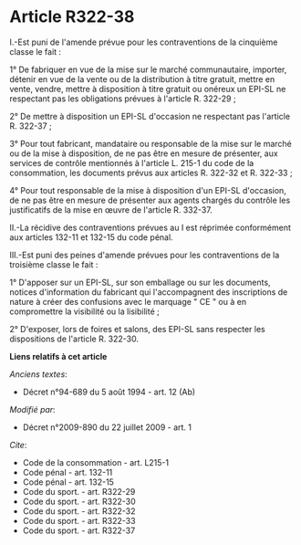 # Article R322-38

I.-Est puni de l'amende prévue pour les contraventions de la cinquième classe le fait : 

1° De fabriquer en vue de la mise sur le marché communautaire, importer, détenir en vue de la vente ou de la distribution à
titre gratuit, mettre en vente, vendre, mettre à disposition à titre gratuit ou onéreux un EPI-SL ne respectant pas les
obligations prévues à l'article R. 322-29 ; 

2° De mettre à disposition un EPI-SL d'occasion ne respectant pas l'article R. 322-37 ; 

3° Pour tout fabricant, mandataire ou responsable de la mise sur le marché ou de la mise à disposition, de ne pas être en
mesure de présenter, aux services de contrôle mentionnés à l'article L. 215-1 du code de la consommation, les documents
prévus aux articles R. 322-32 et R. 322-33 ; 

4° Pour tout responsable de la mise à disposition d'un EPI-SL d'occasion, de ne pas être en mesure de présenter aux agents
chargés du contrôle les justificatifs de la mise en œuvre de l'article R. 332-37. 

II.-La récidive des contraventions prévues au I est réprimée conformément aux articles 132-11 et 132-15 du code pénal. 

III.-Est puni des peines d'amende prévues pour les contraventions de la troisième classe le fait : 

1° D'apposer sur un EPI-SL, sur son emballage ou sur les documents, notices d'information du fabricant qui l'accompagnent des
inscriptions de nature à créer des confusions avec le marquage " CE " ou à en compromettre la visibilité ou la lisibilité ; 

2° D'exposer, lors de foires et salons, des EPI-SL sans respecter les dispositions de l'article R. 322-30.

**Liens relatifs à cet article**

_Anciens textes_:

  - Décret n°94-689 du 5 août 1994 - art. 12 (Ab)

_Modifié par_:

  - Décret n°2009-890 du 22 juillet 2009 - art. 1

_Cite_:

  - Code de la consommation - art. L215-1
  - Code pénal - art. 132-11
  - Code pénal - art. 132-15
  - Code du sport. - art. R322-29
  - Code du sport. - art. R322-30
  - Code du sport. - art. R322-32
  - Code du sport. - art. R322-33
  - Code du sport. - art. R322-37
